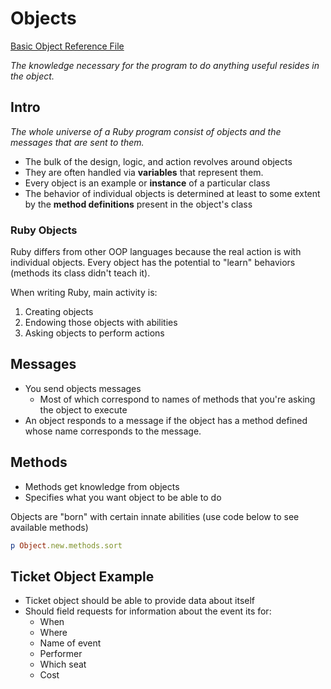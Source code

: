 # Objects

[Basic Object Reference File](/sample_code/chap_two/object.rb)

_The knowledge necessary for the program to do anything useful resides in the object._

## Intro

_The whole universe of a Ruby program consist of objects and the messages that are sent to them._

- The bulk of the design, logic, and action revolves around objects
- They are often handled via __variables__ that represent them.
- Every object is an example or __instance__ of a particular class
- The behavior of individual objects is determined at least to some extent by the __method definitions__ present in the object's class

### Ruby Objects

Ruby differs from other OOP languages because the real action is with individual objects. Every object has the potential to "learn" behaviors (methods its class didn't teach it).

When writing Ruby, main activity is:

  1. Creating objects
  2. Endowing those objects with abilities
  3. Asking objects to perform actions

## Messages

- You send objects messages
  - Most of which correspond to names of methods that you're asking the object to execute
- An object responds to a message if the object has a method defined whose name corresponds to the message.

## Methods

- Methods get knowledge from objects
- Specifies what you want object to be able to do

Objects are "born" with certain innate abilities (use code below to see available methods)

```ruby
p Object.new.methods.sort
```

## Ticket Object Example

- Ticket object should be able to provide data about itself
- Should field requests for information about the event its for:
  - When
  - Where
  - Name of event
  - Performer
  - Which seat
  - Cost
